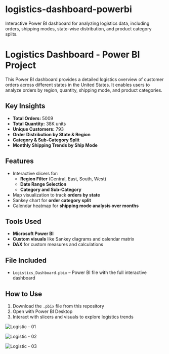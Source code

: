 # logistics-dashboard-powerbi
Interactive Power BI dashboard for analyzing logistics data, including orders, shipping modes, state-wise distribution, and product category splits.


# Logistics Dashboard - Power BI Project

This Power BI dashboard provides a detailed logistics overview of customer orders across different states in the United States. It enables users to analyze orders by region, quantity, shipping mode, and product categories.

## Key Insights

- **Total Orders:** 5009
- **Total Quantity:** 38K units
- **Unique Customers:** 793
- **Order Distribution by State & Region**
- **Category & Sub-Category Split**
- **Monthly Shipping Trends by Ship Mode**

## Features

- Interactive slicers for:
  - **Region Filter** (Central, East, South, West)
  - **Date Range Selection**
  - **Category and Sub-Category**
- Map visualization to track **orders by state**
- Sankey chart for **order category split**
- Calendar heatmap for **shipping mode analysis over months**

## Tools Used

- **Microsoft Power BI**
- **Custom visuals** like Sankey diagrams and calendar matrix
- **DAX** for custom measures and calculations

## File Included

- `Logistics_Dashboard.pbix` – Power BI file with the full interactive dashboard

## How to Use

1. Download the `.pbix` file from this repository
2. Open with Power BI Desktop
3. Interact with slicers and visuals to explore logistics trends


![Logistic - 01 ](https://github.com/user-attachments/assets/7df46cda-0cd1-430f-9609-4601deaa2bf7)

![Logistic - 02](https://github.com/user-attachments/assets/fd8d5d31-b5c4-4e42-8f93-9afa5df5beaf)

![Logistic - 03 ](https://github.com/user-attachments/assets/8d031a9e-7044-4610-9c40-c565c15a0e77)



